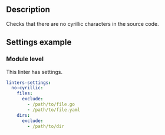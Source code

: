 ## Description

Checks that there are no cyrillic characters in the source code.

## Settings example

### Module level

This linter has settings.

```yaml
linters-settings:
  no-cyrillic:
    files:
      exclude:
        - /path/to/file.go
        - /path/to/file.yaml
    dirs:
      exclude:
        - /path/to/dir
```